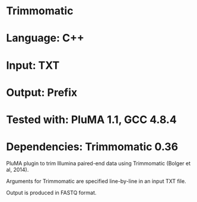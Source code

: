 # Trimmomatic
# Language: C++
# Input: TXT
# Output: Prefix
# Tested with: PluMA 1.1, GCC 4.8.4
# Dependencies: Trimmomatic 0.36

PluMA plugin to trim Illumina paired-end data using Trimmomatic (Bolger et al, 2014).

Arguments for Trimmomatic are specified line-by-line in an input TXT file.

Output is produced in FASTQ format. 
